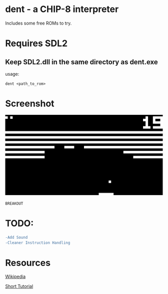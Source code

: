 # dent - a CHIP-8 interpreter
Includes some free ROMs to try.

# Requires SDL2
## Keep SDL2.dll in the same directory as dent.exe
usage:
```
dent <path_to_rom>
```

# Screenshot
![Breakout](docs/img/breakout.png)

`BREAKOUT`

# TODO:
```diff
-Add Sound
-Cleaner Instruction Handling
``` 

# Resources

[Wikipedia](https://en.wikipedia.org/wiki/CHIP-8)

[Short Tutorial](http://www.multigesture.net/articles/how-to-write-an-emulator-chip-8-interpreter/)
